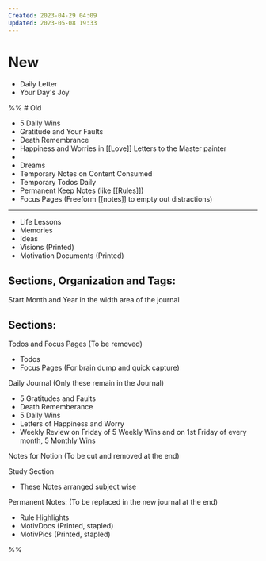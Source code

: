 ```yaml
---
Created: 2023-04-29 04:09
Updated: 2023-05-08 19:33
---
```


# New
- Daily Letter
- Your Day's Joy

%% # Old
- 5 Daily Wins
- Gratitude and Your Faults
- Death Remembrance
- Happiness and Worries in [[Love]] Letters to the Master painter
- 
- Dreams
- Temporary Notes on Content Consumed
- Temporary Todos Daily
- Permanent Keep Notes (like [[Rules]])
- Focus Pages (Freeform [[notes]] to empty out distractions)
---

- Life Lessons
- Memories
- Ideas
- Visions (Printed)
- Motivation Documents (Printed)

## Sections, Organization and Tags:

Start Month and Year in the width area of the journal

## Sections:

Todos and Focus Pages (To be removed)

- Todos
- Focus Pages (For brain dump and quick capture)

Daily Journal (Only these remain in the Journal)

- 5 Gratitudes and Faults
- Death Rememberance
- 5 Daily Wins
- Letters of Happiness and Worry
- Weekly Review on Friday of 5 Weekly Wins and on 1st Friday of every month, 5 Monthly Wins

Notes for Notion (To be cut and removed at the end)

Study Section 

- These Notes arranged subject wise

Permanent Notes: (To be replaced in the new journal at the end)

- Rule Highlights
- MotivDocs (Printed, stapled)
- MotivPics (Printed, stapled)

 %%